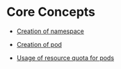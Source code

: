 # Core Concepts

- [Creation of namespace](namespace.yml)

- [Creation of pod](pod.yml)

- [Usage of resource quota for pods](resourcequota.yml)
